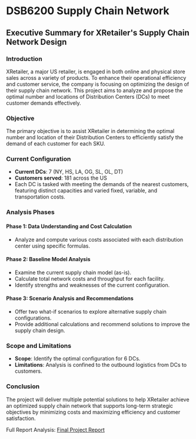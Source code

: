 # DSB6200 Supply Chain Network
## Executive Summary for XRetailer's Supply Chain Network Design

### Introduction
XRetailer, a major US retailer, is engaged in both online and physical store sales across a variety of products. To enhance their operational efficiency and customer service, the company is focusing on optimizing the design of their supply chain network. This project aims to analyze and propose the optimal number and locations of Distribution Centers (DCs) to meet customer demands effectively.

### Objective
The primary objective is to assist XRetailer in determining the optimal number and location of their Distribution Centers to efficiently satisfy the demand of each customer for each SKU.

### Current Configuration
- **Current DCs**: 7 (NY, HS, LA, OG, SL, OL, DT)
- **Customers served**: 181 across the US
- Each DC is tasked with meeting the demands of the nearest customers, featuring distinct capacities and varied fixed, variable, and transportation costs.

### Analysis Phases

#### Phase 1: Data Understanding and Cost Calculation
- Analyze and compute various costs associated with each distribution center using specific formulas.

#### Phase 2: Baseline Model Analysis
- Examine the current supply chain model (as-is).
- Calculate total network costs and throughput for each facility.
- Identify strengths and weaknesses of the current configuration.

#### Phase 3: Scenario Analysis and Recommendations
- Offer two what-if scenarios to explore alternative supply chain configurations.
- Provide additional calculations and recommend solutions to improve the supply chain design.

### Scope and Limitations
- **Scope**: Identify the optimal configuration for 6 DCs.
- **Limitations**: Analysis is confined to the outbound logistics from DCs to customers.

### Conclusion
The project will deliver multiple potential solutions to help XRetailer achieve an optimized supply chain network that supports long-term strategic objectives by minimizing costs and maximizing efficiency and customer satisfaction.

Full Report Analysis: [Final Project Report](Final%20Project%20Report.pdf)
